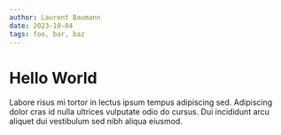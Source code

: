 ```yaml
---
author: Laurent Baumann
date: 2023-10-04
tags: foo, bar, baz
---
```

# Hello World

Labore risus mi tortor in lectus ipsum tempus adipiscing sed. Adipiscing dolor cras id nulla ultrices vulputate odio do cursus. Dui incididunt arcu aliquet dui vestibulum sed nibh aliqua eiusmod.
